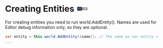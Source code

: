 # Creating Entities ![](Logo-Tiny.png)
For creating entities you need to run world.AddEntity().
Names are used for Editor debug information only, so they are optional.
```csharp
var entity = this.world.AddEntity([name]); // The same as var entity = new Entity(name);
...
```
